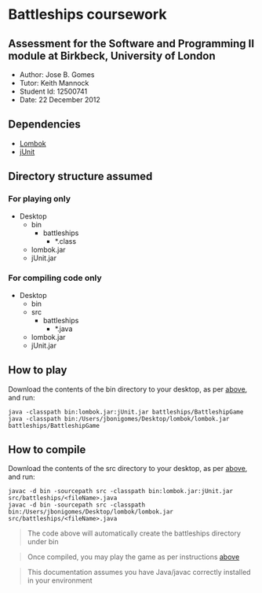 # Battleships coursework
## Assessment for the Software and Programming II module at Birkbeck, University of London

- Author: Jose B. Gomes
- Tutor: Keith Mannock
- Student Id: 12500741
- Date: 22 December 2012

## Dependencies

- [Lombok](http://projectlombok.org/)
- [jUnit](http://junit.org/)

## Directory structure assumed

### For playing only

- Desktop
	- bin
		- battleships
			- *.class
	- lombok.jar
	- jUnit.jar

### For compiling code only

- Desktop
	- bin
	- src
		- battleships
			- *.java
	- lombok.jar
	- jUnit.jar

## How to play

Download the contents of the bin directory to your desktop, as per [above](#for-playing-only), and run:

	java -classpath bin:lombok.jar:jUnit.jar battleships/BattleshipGame
	java -classpath bin:/Users/jbonigomes/Desktop/lombok/lombok.jar battleships/BattleshipGame

## How to compile

Download the contents of the src directory to your desktop, as per [above](#for-compiling-code-only), and run:

	javac -d bin -sourcepath src -classpath bin:lombok.jar:jUnit.jar src/battleships/<fileName>.java
	javac -d bin -sourcepath src -classpath bin:/Users/jbonigomes/Desktop/lombok/lombok.jar src/battleships/<fileName>.java

> The code above will automatically create the battleships directory under bin

> Once compiled, you may play the game as per instructions [above](#how-to-play)

> This documentation assumes you have Java/javac correctly installed in your environment
